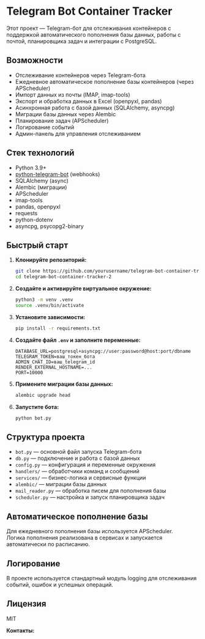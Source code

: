 # Telegram Bot Container Tracker

Этот проект — Telegram-бот для отслеживания контейнеров с поддержкой автоматического пополнения базы данных, работы с почтой, планировщика задач и интеграции с PostgreSQL.

## Возможности

- Отслеживание контейнеров через Telegram-бота
- Ежедневное автоматическое пополнение базы контейнеров (через APScheduler)
- Импорт данных из почты (IMAP, imap-tools)
- Экспорт и обработка данных в Excel (openpyxl, pandas)
- Асинхронная работа с базой данных (SQLAlchemy, asyncpg)
- Миграции базы данных через Alembic
- Планирование задач (APScheduler)
- Логирование событий
- Админ-панель для управления отслеживанием

## Стек технологий

- Python 3.9+
- [python-telegram-bot](https://python-telegram-bot.org/) (webhooks)
- SQLAlchemy (async)
- Alembic (миграции)
- APScheduler
- imap-tools
- pandas, openpyxl
- requests
- python-dotenv
- asyncpg, psycopg2-binary

## Быстрый старт

1. **Клонируйте репозиторий:**
   ```sh
   git clone https://github.com/yourusername/telegram-bot-container-tracker-2.git
   cd telegram-bot-container-tracker-2
   ```

2. **Создайте и активируйте виртуальное окружение:**
   ```sh
   python3 -m venv .venv
   source .venv/bin/activate
   ```

3. **Установите зависимости:**
   ```sh
   pip install -r requirements.txt
   ```

4. **Создайте файл `.env` и заполните переменные:**
   ```env
   DATABASE_URL=postgresql+asyncpg://user:password@host:port/dbname
   TELEGRAM_TOKEN=ваш_токен_бота
   ADMIN_CHAT_ID=ваш_telegram_id
   RENDER_EXTERNAL_HOSTNAME=...
   PORT=10000
   ```

5. **Примените миграции базы данных:**
   ```sh
   alembic upgrade head
   ```

6. **Запустите бота:**
   ```sh
   python bot.py
   ```

## Структура проекта

- `bot.py` — основной файл запуска Telegram-бота
- `db.py` — подключение и работа с базой данных
- `config.py` — конфигурация и переменные окружения
- `handlers/` — обработчики команд и сообщений
- `services/` — бизнес-логика и сервисные функции
- `alembic/` — миграции базы данных
- `mail_reader.py` — обработка писем для пополнения базы
- `scheduler.py` — настройка и запуск планировщика задач

## Автоматическое пополнение базы

Для ежедневного пополнения базы используется APScheduler.  
Логика пополнения реализована в сервисах и запускается автоматически по расписанию.

## Логирование

В проекте используется стандартный модуль logging для отслеживания событий, ошибок и успешных операций.

## Лицензия

MIT

**Контакты:** 
